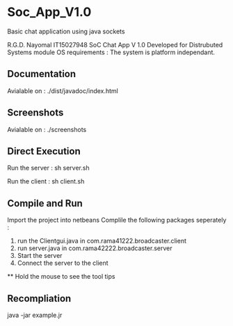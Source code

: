 # Soc_App_V1.0
Basic chat application using java sockets

R.G.D. Nayomal
IT15027948
SoC Chat App V 1.0
Developed for Distrubuted Systems module
OS requirements : The system is platform independant.


Documentation
-------------
Avialable on :  ./dist/javadoc/index.html

Screenshots
-----------
Avialable on :  ./screenshots

Direct Execution
----------------

Run the server :
	sh server.sh

Run the client :
	sh client.sh

Compile and Run
---------------

Import the project into netbeans
Complile the following packages seperately :
1. run the Clientgui.java in com.rama41222.broadcaster.client 
2. run server.java in com.rama42222.broadcaster.server
3. Start the server
4. Connect the server to the client

** Hold the mouse to see the tool tips

Recompliation
-------------
java -jar example.jr



